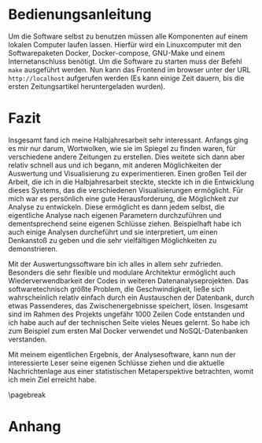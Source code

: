 # Bedienungsanleitung
Um die Software selbst zu benutzen müssen alle Komponenten auf einem lokalen Computer laufen lassen. Hierfür wird ein Linuxcomputer mit den Softwarepaketen Docker, Docker-compose, GNU-Make und einem Internetanschluss benötigt. Um die Software zu starten muss der Befehl `make` ausgeführt werden. Nun kann das Frontend im browser unter der URL `http://localhost` aufgerufen werden (Es kann einige Zeit dauern, bis die ersten Zeitungsartikel heruntergeladen wurden).

# Fazit
Insgesamt fand ich meine Halbjahresarbeit sehr interessant. Anfangs ging es mir nur darum, Wortwolken, wie sie im Spiegel zu finden waren, für verschiedene andere Zeitungen zu erstellen. Dies weitete sich dann aber relativ schnell aus und ich begann, mit anderen Möglichkeiten der Auswertung und Visualisierung zu experimentieren. Einen großen Teil der Arbeit, die ich in die Halbjahresarbeit steckte, steckte ich in die Entwicklung dieses Systems, das die verschiedenen Visualisierungen ermöglicht. Für mich war es persönlich eine gute Herausforderung, die Möglichkeit zur Analyse zu entwickeln. Diese ermöglicht es dann jedem selbst, die eigentliche Analyse nach eigenen Parametern durchzuführen und dementsprechend seine eigenen Schlüsse ziehen. Beispielhaft habe ich auch einige Analysen durcheführt und sie interpretiert, um einen Denkanstoß zu geben und die sehr vielfältigen Möglichkeiten zu demonstrieren.

Mit der Auswertungssoftware bin ich alles in allem sehr zufrieden. Besonders die sehr flexible und modulare Architektur ermöglicht auch Wiederverwendbarkeit der Codes in weiteren Datenanalyseprojekten. Das softwaretechnisch größte Problem, die Geschwindigkeit, ließe sich wahrscheinlich relativ einfach durch ein Austauschen der Datenbank, durch etwas Passenderes, das Zwischenergebnisse speichert, lösen. Insgesamt sind im Rahmen des Projekts ungefähr 1000 Zeilen Code entstanden und ich habe auch auf der technischen Seite vieles Neues gelernt. So habe ich zum Beispiel zum ersten Mal Docker verwendet und NoSQL-Datenbanken verstanden.

Mit meinem eigentlichen Ergebnis, der Analysesoftware, kann nun der interessierte Leser seine eigenen Schlüsse ziehen und die aktuelle Nachrichtenlage aus einer statistischen Metaperspektive betrachten, womit ich mein Ziel erreicht habe.

\pagebreak

# Anhang
